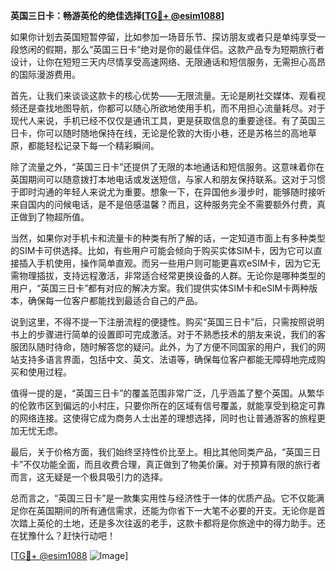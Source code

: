 **英国三日卡：畅游英伦的绝佳选择[[TG💪+ @esim1088](https://t.me/s/esim1088)]**

如果你计划去英国短暂停留，比如参加一场音乐节、探访朋友或者只是单纯享受一段悠闲的假期，那么“英国三日卡”绝对是你的最佳伴侣。这款产品专为短期旅行者设计，让你在短短三天内尽情享受高速网络、无限通话和短信服务，无需担心高昂的国际漫游费用。

首先，让我们来谈谈这款卡的核心优势——无限流量。无论是刷社交媒体、观看视频还是查找地图导航，你都可以随心所欲地使用手机，而不用担心流量耗尽。对于现代人来说，手机已经不仅仅是通讯工具，更是获取信息的重要途径。有了英国三日卡，你可以随时随地保持在线，无论是伦敦的大街小巷，还是苏格兰的高地草原，都能轻松记录下每一个精彩瞬间。

除了流量之外，“英国三日卡”还提供了无限的本地通话和短信服务。这意味着你在英国期间可以随意拨打本地电话或发送短信，与家人和朋友保持联系。这对于习惯于即时沟通的年轻人来说尤为重要。想象一下，在异国他乡漫步时，能够随时接听来自国内的问候电话，是不是倍感温馨？而且，这种服务完全不需要额外付费，真正做到了物超所值。

当然，如果你对手机卡和流量卡的种类有所了解的话，一定知道市面上有多种类型的SIM卡可供选择。比如，有些用户可能会倾向于购买实体SIM卡，因为它可以直接插入手机使用，操作简单直观。而另一些用户则可能更喜欢eSIM卡，因为它无需物理插拔，支持远程激活，非常适合经常更换设备的人群。无论你是哪种类型的用户，“英国三日卡”都有对应的解决方案。我们提供实体SIM卡和eSIM卡两种版本，确保每一位客户都能找到最适合自己的产品。

说到这里，不得不提一下注册流程的便捷性。购买“英国三日卡”后，只需按照说明书上的步骤进行简单的设置即可完成激活。对于不熟悉技术的朋友来说，我们的客服团队随时待命，随时解答您的疑问。此外，为了方便不同国家的用户，我们的网站支持多语言界面，包括中文、英文、法语等，确保每位客户都能无障碍地完成购买和使用过程。

值得一提的是，“英国三日卡”的覆盖范围非常广泛，几乎涵盖了整个英国。从繁华的伦敦市区到偏远的小村庄，只要你所在的区域有信号覆盖，就能享受到稳定可靠的网络连接。这使得它成为商务人士出差的理想选择，同时也让普通游客的旅程更加无忧无虑。

最后，关于价格方面，我们始终坚持性价比至上。相比其他同类产品，“英国三日卡”不仅功能全面，而且收费合理，真正做到了物美价廉。对于预算有限的旅行者而言，这无疑是一个极具吸引力的选择。

总而言之，“英国三日卡”是一款集实用性与经济性于一体的优质产品。它不仅能满足你在英国期间的所有通信需求，还能为你省下一大笔不必要的开支。无论你是首次踏上英伦的土地，还是多次往返的老手，这款卡都将是你旅途中的得力助手。还在犹豫什么？赶快行动吧！

[[TG💪+ @esim1088](https://t.me/s/esim1088) ![Image](https://i.postimg.cc/4NQfJmqS/Snipaste-2025-05-13-00-14-12.png)]